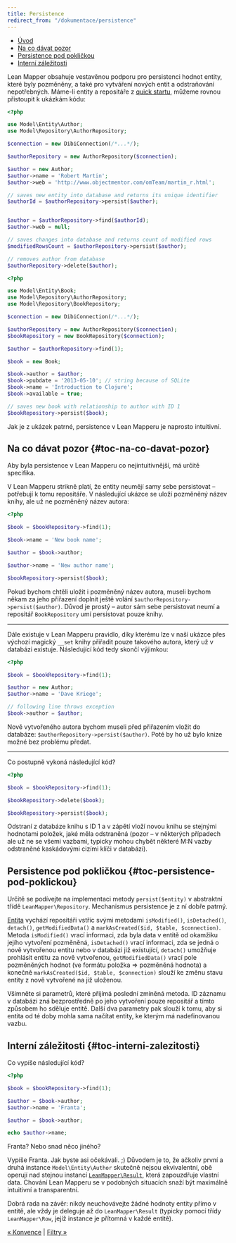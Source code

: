 ```yaml
---
title: Persistence
redirect_from: "/dokumentace/persistence"
---
```


* [Úvod](#page-title)
* [Na co dávat pozor](#toc-na-co-davat-pozor)
* [Persistence pod pokličkou](#toc-persistence-pod-poklickou)
* [Interní záležitosti](#toc-interni-zalezitosti)

Lean Mapper obsahuje vestavěnou podporu pro persistenci hodnot entity, které byly pozměněny, a také pro vytváření nových entit a odstraňování nepotřebných. Máme-li entity a repositáře z [quick startu](/cs/quick-start/), můžeme rovnou přistoupit k ukázkám kódu:

``` php
<?php

use Model\Entity\Author;
use Model\Repository\AuthorRepository;

$connection = new DibiConnection(/*...*/);

$authorRepository = new AuthorRepository($connection);

$author = new Author;
$author->name = 'Robert Martin';
$author->web = 'http://www.objectmentor.com/omTeam/martin_r.html';

// saves new entity into database and returns its unique identifier
$authorId = $authorRepository->persist($author);


$author = $authorRepository->find($authorId);
$author->web = null;

// saves changes into database and returns count of modified rows
$modifiedRowsCount = $authorRepository->persist($author);

// removes author from database
$authorRepository->delete($author);
```

``` php
<?php

use Model\Entity\Book;
use Model\Repository\AuthorRepository;
use Model\Repository\BookRepository;

$connection = new DibiConnection(/*...*/);

$authorRepository = new AuthorRepository($connection);
$bookRepository = new BookRepository($connection);

$author = $authorRepository->find(1);

$book = new Book;

$book->author = $author;
$book->pubdate = '2013-05-10'; // string because of SQLite
$book->name = 'Introduction to Clojure';
$book->available = true;

// saves new book with relationship to author with ID 1
$bookRepository->persist($book);
```

Jak je z ukázek patrné, persistence v Lean Mapperu je naprosto intuitivní.


## Na co dávat pozor {#toc-na-co-davat-pozor}

Aby byla persistence v Lean Mapperu co nejintuitivnější, má určitě specifika.

V Lean Mapperu strikně platí, že entity neumějí samy sebe persistovat – potřebují k tomu repositáře. V následující ukázce se uloží pozměněný název knihy, ale už ne pozměněný název autora:

``` php
<?php

$book = $bookRepository->find(1);

$book->name = 'New book name';

$author = $book->author;

$author->name = 'New author name';

$bookRepository->persist($book);
```

Pokud bychom chtěli uložit i pozměněný název autora, museli bychom někam za jeho přiřazení doplnit ještě volání `$authorRepository->persist($author)`. Důvod je prostý – autor sám sebe persistovat neumí a repositář `BookRepository` umí persistovat pouze knihy.

----------

Dále existuje v Lean Mapperu pravidlo, díky kterému lze v naší ukázce přes výchozí magický `__set` knihy přiřadit pouze takového autora, který už v databázi existuje. Následující kód tedy skončí výjimkou:

``` php
<?php

$book = $bookRepository->find(1);

$author = new Author;
$author->name = 'Dave Kriege';

// following line throws exception
$book->author = $author;
```

Nově vytvořeného autora bychom museli před přiřazením vložit do databáze: `$authorRepository->persist($author)`. Poté by ho už bylo knize možné bez problému předat.

----------

Co postupně vykoná následující kód?

``` php
<?php

$book = $bookRepository->find(1);

$bookRepository->delete($book);

$bookRepository->persist($book);
```

Odstraní z databáze knihu s ID 1 a v zápětí vloží novou knihu se stejnými hodnotami položek, jaké měla odstraněná (pozor – v některých případech ale už ne se všemi vazbami, typicky mohou chybět některé M:N vazby odstraněné kaskádovými cizími klíči v databázi).


## Persistence pod pokličkou {#toc-persistence-pod-poklickou}

Určitě se podívejte na implementaci metody `persist($entity)` v abstraktní třídě `LeanMapper\Repository`. Mechanismus persistence je z ní dobře patrný.

[Entita](https://codedoc.pub/tharos/leanmapper/v3.1.1/class-LeanMapper.Entity.html) vychází repositáři vstříc svými metodami `isModified()`, `isDetached()`, `detach()`, `getModifiedData()` a `markAsCreated($id, $table, $connection)`. Metoda `isModified()` vrací informaci, zda byla data v entitě od okamžiku jejího vytvoření pozměněná, `isDetached()` vrací informaci, zda se jedná o nově vytvořenou entitu nebo v databázi již existující, `detach()` umožňuje prohlásit entitu za nově vytvořenou, `getModifiedData()` vrací pole pozměněných hodnot (ve formátu položka => pozměněná hodnota) a konečně `markAsCreated($id, $table, $connection)` slouží ke změnu stavu entity z nově vytvořené na již uloženou.

Všimněte si parametrů, které přijímá poslední zmíněná metoda. ID záznamu v databázi zná bezprostředně po jeho vytvoření pouze repositář a tímto způsobem ho sděluje entitě. Další dva parametry pak slouží k tomu, aby si entita od té doby mohla sama načítat entity, ke kterým má nadefinovanou vazbu.


## Interní záležitosti {#toc-interni-zalezitosti}

Co vypíše následující kód?

``` php
<?php

$book = $bookRepository->find(1);

$author = $book->author;
$author->name = 'Franta';

$author = $book->author;

echo $author->name;
```

Franta? Nebo snad něco jiného?

Vypíše Franta. Jak byste asi očekávali. ;) Důvodem je to, že ačkoliv první a druhá instance `Model\Entity\Author` skutečně nejsou ekvivalentní, obě operují nad stejnou instancí [`LeanMapper\Result`](https://codedoc.pub/tharos/leanmapper/v3.1.1/class-LeanMapper.Result.html), která zapouzdřuje vlastní data. Chování Lean Mapperu se v podobných situacích snaží být maximálně intuitivní a transparentní.

Dobrá rada na závěr: nikdy neuchovávejte žádné hodnoty entity přímo v entitě, ale vždy je deleguje až do `LeanMapper\Result` (typicky pomocí třídy `LeanMapper\Row`, jejíž instance je přítomná v každé entitě).


[« Konvence](/cs/docs/konvence/) | [Filtry »](/cs/docs/filtry/)
